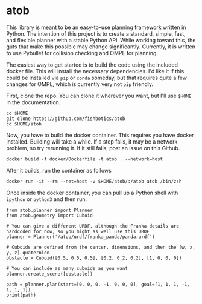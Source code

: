 # atob
This library is meant to be an easy-to-use planning framework written in Python. The intention of this project is to create a standard, simple, fast, and flexible planner with a stable Python API. While working toward this, the guts that make this possible may change significantly. Currently, it is written to use Pybullet for collision checking and OMPL for planning.

The easiest way to get started is to build the code using the included docker file. This will install the necessary dependencies. I'd like it if this could be installed via `pip` or `conda` someday, but that requires quite a few changes for OMPL, which is currently very not `pip` friendly.

First, clone the repo. You can clone it wherever you want, but I'll use `$HOME` in the documentation.
```
cd $HOME
git clone https://github.com/fishbotics/atob
cd $HOME/atob
```
Now, you have to build the docker container. This requires you have docker installed. Building will take a while. If a step fails, it may be a network problem, so try rerunning it. If it still fails, post an issue on this Github.
```
docker build -f docker/Dockerfile -t atob . --network=host
```
After it builds, run the container as follows
```
docker run -it --rm --net=host -v $HOME/atob/:/atob atob /bin/zsh
```
Once inside the docker container, you can pull up a Python shell with `ipython` or `python3` and then run:
```
from atob.planner import Planner
from atob.geometry import Cuboid

# You can give a different URDF, although the Franka details are hardcoded for now, so you might as well use this URDF
planner = Planner('/atob/urdf/franka_panda/panda.urdf')

# Cuboids are defined from the center, dimensions, and then the [w, x, y, z] quaternion
obstacle = Cuboid([0.5, 0.5, 0.5], [0.2, 0.2, 0.2], [1, 0, 0, 0])

# You can include as many cuboids as you want
planner.create_scene([obstacle])

path = planner.plan(start=[0, 0, 0, -1, 0, 0, 0], goal=[1, 1, 1, -1, 1, 1, 1])
print(path)
```
